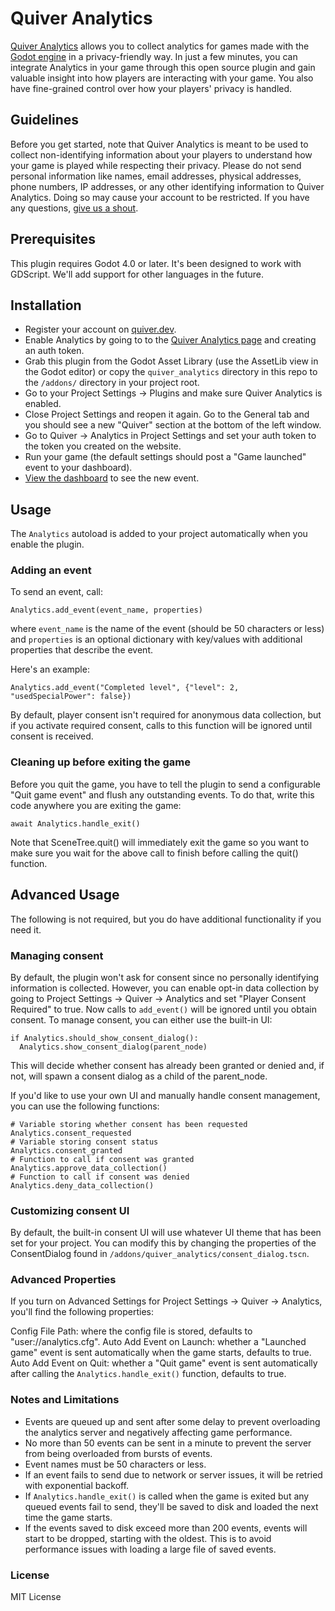 
# Quiver Analytics
[Quiver Analytics](https://quiver.dev/analytics/) allows you to collect analytics for games made with the [Godot engine](https://godotengine.org) in a privacy-friendly way. In just a few minutes, you can integrate Analytics in your game through this open source plugin and gain valuable insight into how players are interacting with your game. You also have fine-grained control over how your players' privacy is handled.

## Guidelines
Before you get started, note that Quiver Analytics is meant to be used to collect non-identifying information about your players to understand how your game is played while respecting their privacy. Please do not send personal information like names, email addresses, physical addresses, phone numbers, IP addresses, or any other identifying information to Quiver Analytics. Doing so may cause your account to be restricted. If you have any questions, [give us a shout](https:/quiver.dev/contact/).

## Prerequisites
This plugin requires Godot 4.0 or later. It's been designed to work with GDScript. We'll add support for other languages in the future.

## Installation
* Register your account on [quiver.dev](https://quiver.dev).
* Enable Analytics by going to to the [Quiver Analytics page](https://quiver.dev/analytics/) and creating an auth token.
* Grab this plugin from the Godot Asset Library (use the AssetLib view in the Godot editor) or copy the `quiver_analytics` directory in this repo to the `/addons/` directory in your project root.
* Go to your Project Settings -> Plugins and make sure Quiver Analytics is enabled.
* Close Project Settings and reopen it again. Go to the General tab and you should see a new "Quiver" section at the bottom of the left window.
* Go to Quiver -> Analytics in Project Settings and set your auth token to the token you created on the website.
* Run your game (the default settings should post a "Game launched" event to your dashboard).
* [View the dashboard](https://quiver.dev/analytics/) to see the new event.

## Usage
The `Analytics` autoload is added to your project automatically when you enable the plugin. 

### Adding an event
To send an event, call:

`Analytics.add_event(event_name, properties)`

where `event_name` is the name of the event (should be 50 characters or less) and `properties` is an optional dictionary with key/values with additional properties that describe the event. 

Here's an example:

`Analytics.add_event("Completed level", {"level": 2, "usedSpecialPower": false})`

By default, player consent isn't required for anonymous data collection, but if you activate required consent, calls to this function will be ignored until consent is received.

### Cleaning up before exiting the game

Before you quit the game, you have to tell the plugin to send a configurable "Quit game event" and flush any outstanding events. To do that, write this code anywhere you are exiting the game:

`await Analytics.handle_exit()`

Note that SceneTree.quit() will immediately exit the game so you want to make sure you wait for the above call to finish before calling the quit() function.

## Advanced Usage
The following is not required, but you do have additional functionality if you need it.

### Managing consent

By default, the plugin won't ask for consent since no personally identifying information is collected. However, you can enable opt-in data collection by going to Project Settings -> Quiver -> Analytics and set "Player Consent Required" to true. Now calls to `add_event()` will be ignored until you obtain consent. To manage consent, you can either use the built-in UI:

    if Analytics.should_show_consent_dialog():
      Analytics.show_consent_dialog(parent_node)

 This will decide whether consent has already been granted or denied and, if not, will spawn a consent dialog as a child of the parent_node.

If you'd like to use your own UI and manually handle consent management, you can use the following functions:

    # Variable storing whether consent has been requested
    Analytics.consent_requested
    # Variable storing consent status
    Analytics.consent_granted
    # Function to call if consent was granted
    Analytics.approve_data_collection()
    # Function to call if consent was denied
    Analytics.deny_data_collection()

### Customizing consent UI
By default, the built-in consent UI will use whatever UI theme that has been set for your project. You can modify this by changing the properties of the ConsentDialog found in `/addons/quiver_analytics/consent_dialog.tscn`.

### Advanced Properties
If you turn on Advanced Settings for Project Settings -> Quiver -> Analytics, you'll find the following properties:

Config File Path: where the config file is stored, defaults to "user://analytics.cfg".
Auto Add Event on Launch: whether a "Launched game" event is sent automatically when the game starts, defaults to true.
Auto Add Event on Quit: whether a "Quit game" event is sent automatically after calling the `Analytics.handle_exit()` function, defaults to true.

### Notes and Limitations

* Events are queued up and sent after some delay to prevent overloading the analytics server and negatively affecting game performance.
* No more than 50 events can be sent in a minute to prevent the server from being overloaded from bursts of events.
* Event names must be 50 characters or less.
* If an event fails to send due to network or server issues, it will be retried with exponential backoff.
* If `Analytics.handle_exit()` is called when the game is exited but any queued events fail to send, they'll be saved to disk and loaded the next time the game starts.
* If the events saved to disk exceed more than 200 events, events will start to be dropped, starting with the oldest. This is to avoid performance issues with loading a large file of saved events.

### License

MIT License
